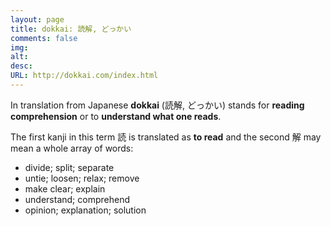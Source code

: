 ```yaml
---
layout: page
title: dokkai: 読解, どっかい
comments: false
img:
alt:
desc:
URL: http://dokkai.com/index.html
---
```

<link rel="stylesheet" href="https://cdnjs.cloudflare.com/ajax/libs/normalize/5.0.0/normalize.min.css">

In translation from Japanese <b>dokkai</b> (読解, どっかい) stands for <b>reading comprehension</b> or to <b>understand what one reads</b>.

The first kanji	in this term 読 is translated as <b>to read</b> and the second 解 may mean a whole array of words:

- divide; split; separate
- untie; loosen; relax; remove
- make clear; explain
- understand; comprehend
- opinion; explanation; solution
